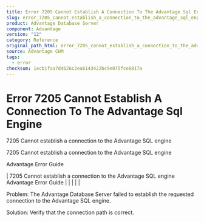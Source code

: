 ```yaml
---
title: Error 7205 Cannot Establish A Connection To The Advantage Sql Engine
slug: error_7205_cannot_establish_a_connection_to_the_advantage_sql_engine
product: Advantage Database Server
component: Advantage
version: "12"
category: Reference
original_path_html: error_7205_cannot_establish_a_connection_to_the_advantage_sql_engine.htm
source: Advantage CHM
tags:
  - error
checksum: 1ecb1faa7d4626c2ea6143422bc9e075fce6817a
---
```


# Error 7205 Cannot Establish A Connection To The Advantage Sql Engine

7205 Cannot establish a connection to the Advantage SQL engine

7205 Cannot establish a connection to the Advantage SQL engine

Advantage Error Guide

| 7205 Cannot establish a connection to the Advantage SQL engine  Advantage Error Guide |  |  |  |  |

Problem: The Advantage Database Server failed to establish the requested connection to the Advantage SQL engine.

Solution: Verify that the connection path is correct.
